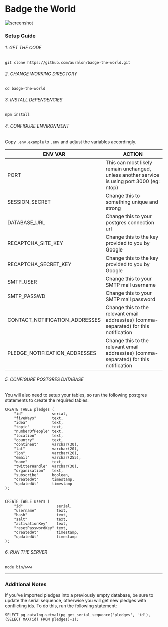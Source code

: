 # Badge the World

![screenshot](http://i.imgur.com/lHl8C0o.png)

### Setup Guide

###### 1. GET THE CODE

    git clone https://github.com/auralon/badge-the-world.git


###### 2. CHANGE WORKING DIRECTORY

    cd badge-the-world


###### 3. INSTALL DEPENDENCIES

    npm install


###### 4. CONFIGURE ENVIRONMENT

Copy `.env.example` to `.env` and adjust the variables accordingly.

| ENV VAR                        | ACTION                                                                                      |
| ------------------------------ | ------------------------------------------------------------------------------------------- |
| PORT                           | This can most likely remain unchanged, unless another service is using port 3000 (eg: ntop) |
| SESSION_SECRET                 | Change this to something unique and strong                                                  |
| DATABASE_URL                   | Change this to your postgres connection url                                                 |
| RECAPTCHA_SITE_KEY             | Change this to the key provided to you by Google                                            |
| RECAPTCHA_SECRET_KEY           | Change this to the key provided to you by Google                                            |
| SMTP_USER                      | Change this to your SMTP mail username                                                      |
| SMTP_PASSWD                    | Change this to your SMTP mail password                                                      |
| CONTACT_NOTIFICATION_ADDRESSES | Change this to the relevant email address(es) (comma-separated) for this notification       |
| PLEDGE_NOTIFICATION_ADDRESSES  | Change this to the relevant email address(es) (comma-separated) for this notification       |


###### 5. CONFIGURE POSTGRES DATABASE

You will also need to setup your tables, so run the following postgres statements to create the required tables:

    CREATE TABLE pledges (
    	"id"             serial,
    	"fiveWays"       text,
    	"idea"           text,
    	"topic"          text,
    	"numberOfPeople" text,
    	"location"       text,
    	"country"        text,
        "continent"      varchar(30),
    	"lat"            varchar(20),
    	"lon"            varchar(20),
    	"email"          varchar(255),
    	"name"           text,
    	"twitterHandle"  varchar(30),
    	"organisation"   text,
    	"subscribe"      boolean,
    	"createdAt"      timestamp,
    	"updatedAt"      timestamp
    );


    CREATE TABLE users (
    	"id"               serial,
    	"username"         text,
    	"hash"             text,
    	"salt"             text,
    	"activationKey"    text,
    	"resetPasswordKey" text,
    	"createdAt"        timestamp,
    	"updatedAt"        timestamp
    );


###### 6. RUN THE SERVER

    node bin/www


---

### Additional Notes

If you've imported pledges into a previously empty database, be sure to update the serial sequence, otherwise you will get new pledges with conflicting ids.  To do this, run the following statement:

    SELECT pg_catalog.setval(pg_get_serial_sequence('pledges', 'id'), (SELECT MAX(id) FROM pledges)+1);

